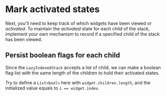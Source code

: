# Mark activated states

Next, you'll need to keep track of which widgets have been viewed or
_activated_. To maintain the _activated_ state for each child of the stack,
implement your own mechanism to record if a specified child of the stack has
been viewed.

## Persist boolean flags for each child

Since the `LazyIndexedStack` accepts a list of child,
we can make a boolean flag list with the same length
of the children to hold their activated states.

Try to define a `List<bool>` here with `widget.children.length`,
and the initialized value equals to `i == widget.index`.

